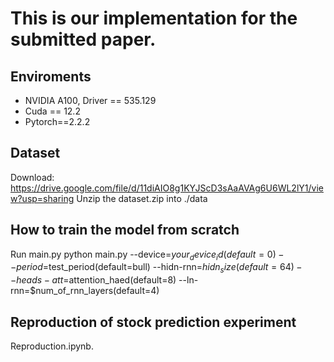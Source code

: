 # This is our implementation for the submitted paper.

## Enviroments
* NVIDIA A100, Driver == 535.129
* Cuda == 12.2
* Pytorch==2.2.2

## Dataset
Download: https://drive.google.com/file/d/11diAIO8g1KYJScD3sAaAVAg6U6WL2lY1/view?usp=sharing
Unzip the dataset.zip into ./data

## How to train the model from scratch
Run main.py
python main.py --device=$your_device_id(default=0) --period=$test_period(default=bull) --hidn-rnn=$hidn_size(default=64) --heads-att=$attention_haed(default=8) --ln-rnn=$num_of_rnn_layers(default=4)


## Reproduction of stock prediction experiment
Reproduction.ipynb.


